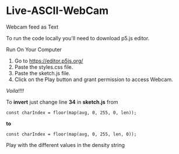 # Live-ASCII-WebCam
Webcam feed as Text


To run the code locally you'll need to download p5.js editor.

Run On Your Computer
1. Go to https://editor.p5js.org/ 
2. Paste the styles.css file.
3. Paste the sketch.js file.
4. Click on the Play button and grant permission to access Webcam.

_Voila!!!!_ 

To **invert** just change line **34** in **sketch.js** from
```
const charIndex = floor(map(avg, 0, 255, 0, len));
```
**to**
```
const charIndex = floor(map(avg, 0, 255, len, 0));
```

Play with the different values in the density string
